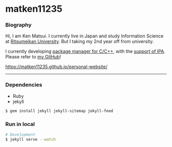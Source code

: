 # matken11235

### Biography
Hi, I am Ken Matsui.
I currently live in Japan and study Information Science at [Ritsumeikan University](http://www.ritsumei.ac.jp).
But I taking my 2nd year off from university.
<!-- College of Information Science and Engineering -->

I currently developing [package manager for C/C++](https://github.com/poacpm), with the [support of IPA](https://www.ipa.go.jp/jinzai/mitou/2018/gaiyou_t-2).
Please refer to [my GitHub](https://github.com/matken11235)!

<https://matken11235.github.io/personal-website/>

---
### Dependencies
* Ruby
* jekyll

```bash
$ gem install jekyll jekyll-sitemap jekyll-feed
```

### Run in local
```bash
# Development
$ jekyll serve --watch
```
